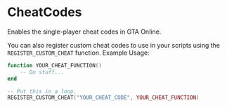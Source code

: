 # CheatCodes
Enables the single-player cheat codes in GTA Online.

You can also register custom cheat codes to use in your scripts using the `REGISTER_CUSTOM_CHEAT` function. Example Usage:
```lua
function YOUR_CHEAT_FUNCTION()
    -- Do stuff...
end

-- Put this in a loop.
REGISTER_CUSTOM_CHEAT("YOUR_CHEAT_CODE", YOUR_CHEAT_FUNCTION)
```